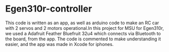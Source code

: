 # Egen310r-controller
This code is written as an app, as well as arduino code to make an RC car with 2 servos and 2 motors operational.In this project for MSU for Egen310r, we used a Adafruit Feather Bluefruit 32u4 which connects via Bluetooth to the board, from the app. The code is commented to make understanding it easier, and the app was made in Xcode for iphones. 

